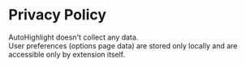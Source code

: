 # Privacy Policy

AutoHighlight doesn't collect any data.  
User preferences (options page data) are stored only locally and are accessible only by extension itself.
